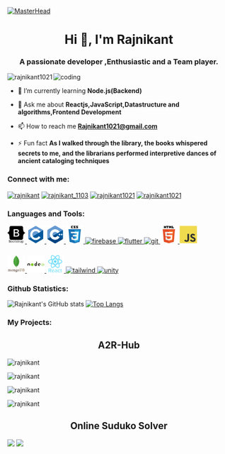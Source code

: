 [![MasterHead](https://repository-images.githubusercontent.com/588181932/e36ec678-7984-4cdd-8e4c-a3932772ff8e)](https://rishavchanda.io)
<h1 align="center">Hi 👋, I'm Rajnikant</h1>
<h3 align="center">A passionate  developer ,Enthusiastic and a Team player.</h3>

 <img margin="50"  align="right" alt="coding" width="400"  src="https://i.pinimg.com/originals/81/17/8b/81178b47a8598f0c81c4799f2cdd4057.gif"  /> 
<p align="left"> <img margin="50" src="https://komarev.com/ghpvc/?username=rajnikant1021&label=Profile%20views&color=0e75b6&style=flat" alt="rajnikant1021" /> </p>

- 🌱 I’m currently learning **Node.js(Backend)**

- 💬 Ask me about **Reactjs,JavaScript,Datastructure and algorithms,Frontend Development**

- 📫 How to reach me **Rajnikant1021@gmail.com**

- ⚡ Fun fact **As I walked through the library, the books whispered secrets to me, and the librarians performed interpretive dances of ancient cataloging techniques**

<h3 align="left">Connect with me:</h3>
<p align="left">
<a href="https://linkedin.com/in/rajnikant" target="blank"><img margin="50" align="center" src="https://raw.githubusercontent.com/rahuldkjain/github-profile-readme-generator/master/src/images/icons/Social/linked-in-alt.svg" alt="rajnikant" height="30" width="40" /></a>
<a href="https://instagram.com/rajnikant_1103" target="blank"><img margin="50" align="center" src="https://raw.githubusercontent.com/rahuldkjain/github-profile-readme-generator/master/src/images/icons/Social/instagram.svg" alt="rajnikant_1103" height="30" width="40" /></a>
<a href="https://www.hackerrank.com/rajnikant1021" target="blank"><img margin="50" align="center" src="https://raw.githubusercontent.com/rahuldkjain/github-profile-readme-generator/master/src/images/icons/Social/hackerrank.svg" alt="rajnikant1021" height="30" width="40" /></a>
<a href="https://auth.geeksforgeeks.org/user/rajnikant1021" target="blank"><img margin="50" align="center" src="https://raw.githubusercontent.com/rahuldkjain/github-profile-readme-generator/master/src/images/icons/Social/geeks-for-geeks.svg" alt="rajnikant1021" height="30" width="40" /></a>
</p>

<h3 align="left">Languages and Tools:</h3>
<p align="left"> <a href="https://getbootstrap.com" target="_blank" rel="noreferrer"> <img margin="50" src="https://raw.githubusercontent.com/devicons/devicon/master/icons/bootstrap/bootstrap-plain-wordmark.svg" alt="bootstrap" width="40" height="40"/> </a> <a href="https://www.cprogramming.com/" target="_blank" rel="noreferrer"> <img margin="50" src="https://raw.githubusercontent.com/devicons/devicon/master/icons/c/c-original.svg" alt="c" width="40" height="40"/> </a> <a href="https://www.w3schools.com/cpp/" target="_blank" rel="noreferrer"> <img margin="50" src="https://raw.githubusercontent.com/devicons/devicon/master/icons/cplusplus/cplusplus-original.svg" alt="cplusplus" width="40" height="40"/> </a> <a href="https://www.w3schools.com/css/" target="_blank" rel="noreferrer"> <img margin="50" src="https://raw.githubusercontent.com/devicons/devicon/master/icons/css3/css3-original-wordmark.svg" alt="css3" width="40" height="40"/> </a>  <a href="https://firebase.google.com/" target="_blank" rel="noreferrer"> <img margin="50" src="https://www.vectorlogo.zone/logos/firebase/firebase-icon.svg" alt="firebase" width="40" height="40"/> </a> <a href="https://flutter.dev" target="_blank" rel="noreferrer"> <img margin="50" src="https://www.vectorlogo.zone/logos/flutterio/flutterio-icon.svg" alt="flutter" width="40" height="40"/> </a> <a href="https://git-scm.com/" target="_blank" rel="noreferrer"> <img margin="50" src="https://www.vectorlogo.zone/logos/git-scm/git-scm-icon.svg" alt="git" width="40" height="40"/> </a> <a href="https://www.w3.org/html/" target="_blank" rel="noreferrer"> <img margin="50" src="https://raw.githubusercontent.com/devicons/devicon/master/icons/html5/html5-original-wordmark.svg" alt="html5" width="40" height="40"/> </a> <a href="https://developer.mozilla.org/en-US/docs/Web/JavaScript" target="_blank" rel="noreferrer"> <img margin="50" src="https://raw.githubusercontent.com/devicons/devicon/master/icons/javascript/javascript-original.svg" alt="javascript" width="40" height="40"/> </a>
<h3 align="left"></h3> <a href="https://www.mongodb.com/" target="_blank" rel="noreferrer"> <img margin="50" src="https://raw.githubusercontent.com/devicons/devicon/master/icons/mongodb/mongodb-original-wordmark.svg" alt="mongodb" width="40" height="40"/> </a> <a href="https://nodejs.org" target="_blank" rel="noreferrer"> <img margin="50" src="https://raw.githubusercontent.com/devicons/devicon/master/icons/nodejs/nodejs-original-wordmark.svg" alt="nodejs" width="40" height="40"/> </a> <a href="https://reactjs.org/" target="_blank" rel="noreferrer"> <img margin="50" src="https://raw.githubusercontent.com/devicons/devicon/master/icons/react/react-original-wordmark.svg" alt="react" width="40" height="40"/> </a> <a href="https://tailwindcss.com/" target="_blank" rel="noreferrer"> <img margin="50" src="https://www.vectorlogo.zone/logos/tailwindcss/tailwindcss-icon.svg" alt="tailwind" width="40" height="40"/> </a> <a href="https://unity.com/" target="_blank" rel="noreferrer"> <img margin="50" src="https://www.vectorlogo.zone/logos/unity3d/unity3d-icon.svg" alt="unity" width="40" height="40"/> </a> </p>


<h3 align="left">Github Statistics:</h3>

![Rajnikant's GitHub stats](https://github-readme-stats.vercel.app/api?username=RAJNIKANT1021&theme=dark&show_icons=true)
[![Top Langs](https://github-readme-stats-git-masterrstaa-rickstaa.vercel.app/api/top-langs/?username=RAJNIKANT1021&theme=dark&show_icons=true)](https://github.com/RAJNIKANT1021/github-readme-stats)


<h3 align="left">My Projects:</h3>
<h2 align="center">A2R-Hub</h2>
<p>
 <img margin="50" src="https://github.com/RAJNIKANT1021/RAJNIKANT1021/assets/113264449/accaaf6a-77e3-42ba-81e4-86877f6d8816" alt="rajnikant"/>


</p>
<p>
  <img margin="50" src="https://github.com/RAJNIKANT1021/RAJNIKANT1021/assets/113264449/aee9dd8b-4c9f-47c0-bcc0-90a36dd22dc4" alt="rajnikant"/>


</p>
<p>
   <img margin="50" src="https://github.com/RAJNIKANT1021/RAJNIKANT1021/assets/113264449/1ed5c899-89a1-4250-82d1-5f282b20cab1" alt="rajnikant"/>


</p>
<p>
 
   <img margin="50" src="https://github.com/RAJNIKANT1021/RAJNIKANT1021/assets/113264449/8af393b4-a758-4b21-8ea6-a2264cea422b" alt="rajnikant"/>


</p>
<h2 align="center">Online Suduko Solver</h2>
<p>
 <img src="https://github.com/RAJNIKANT1021/RAJNIKANT1021/assets/113264449/1e3ab0af-497a-4482-8a2a-ba824192c4fe"/>
 <img src="https://github.com/RAJNIKANT1021/RAJNIKANT1021/assets/113264449/6262b9f4-98fb-47b4-8da1-a50c842b4b82"/>


</p>






